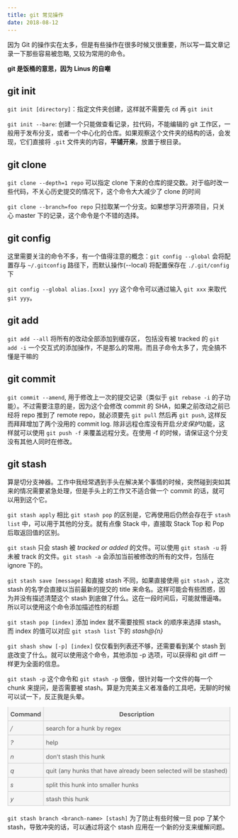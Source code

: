```yaml
---
title: git 常见操作
date: 2018-08-12
---
```


因为 Git 的操作实在太多，但是有些操作在很多时候又很重要，所以写一篇文章记录一下那些容易被忽略, 又较为常用的命令。

**git 是饭桶的意思，因为 Linus 的自嘲**

## git init

`git init [directory]`：指定文件夹创建，这样就不需要先 `cd` 再 `git init`

`git init --bare`: 创建一个只能做查看记录，拉代码，不能编辑的 git 工作区，一般用于发布分支，或者一个中心化的仓库。如果观察这个文件夹的结构的话，会发现，它们直接将 `.git` 文件夹的内容，**平铺开来**，放置于根目录。

## git clone

`git clone --depth=1 repo` 可以指定 clone 下来的仓库的提交数。对于临时改一些代码，不关心历史提交的情况下，这个命令大大减少了 clone 的时间

`git clone --branch=foo repo` 只拉取某一个分支。如果想学习开源项目，只关心 master 下的记录，这个命令是个不错的选择。

## git config

这里需要关注的命令不多，有一个值得注意的概念：`git config --global` 会将配置存与 `~/.gitconfig` 路径下，而默认操作(--local) 将配置保存在 `./.git/config` 下

`git config --global alias.[xxx] yyy` 这个命令可以通过输入 `git xxx` 来取代 `git yyy`。

## git add

`git add --all` 将所有的改动全部添加到缓存区， 包括没有被 tracked 的
`git add -i` 一个交互式的添加操作，不是那么的常用。而且子命令太多了，完全搞不懂是干嘛的

## git commit

`git commit --amend`, 用于修改上一次的提交记录（类似于 `git rebase -i` 的子功能）。不过需要注意的是，因为这个会修改 commit 的 SHA，如果之前改动之前已经将 repo 推到了 remote repo，就必须要先 `git pull` 然后再 `git push`, 这样反而拜拜增加了两个没用的 commit log. 除非远程仓库没有开启*分支保护*功能，这样就可以使用 `git push -f` 来覆盖远程分支。在使用 -f 的时候，请保证这个分支没有其他人同时在修改。

## git stash

算是切分支神器。工作中我经常遇到手头在解决某个事情的时候，突然碰到突如其来的情况需要紧急处理，但是手头上的工作又不适合做一个 commit 的话，就可以用到这个它。

`git stash apply` 相比 `git stash pop` 的区别是，它再使用后仍然会存在于 `stash list` 中，可以用于其他的分支。就有点像 Stack 中，直接取 Stack Top 和 Pop 后取返回值的区别。

`git stash` 只会 stash 被 _tracked or added_ 的文件。可以使用 `git stash -u` 将未被 track 的文件。`git stash -a` 会添加当前被修改的所有的文件，包括在 ignore 下的。

`git stash save [message]` 和直接 stash 不同，如果直接使用 `git stash` ，这次 stash 的名字会直接以当前最新的提交的 title 来命名。这样可能会有些困惑，因为并没有描述清楚这个 stash 到底做了什么。这在一段时间后，可能就懵逼咯。所以可以使用这个命令添加描述性的标题

`git stash pop [index]` 添加 index 就不需要按照 stack 的顺序来选择 stash。而 index 的值可以对应 `git stash list` 下的 _stash@{n}_

`git shash show [-p] [index]` 仅仅看到列表还不够，还需要看到某个 stash 到底改变了什么。就可以使用这个命令，其他添加 -p 选项，可以获得和 git diff 一样更为全面的信息。

`git stash -p` 这个命令和 `git stash -p` 很像，很针对每一个文件的每一个 chunk 来提问，是否需要被 stash。算是为完美主义者准备的工具吧，无聊的时候可以试一下，反正我是头晕。

![](./stash-p.png)

`git stash branch <branch-name> [stash]` 为了防止有些时候一旦 pop 了某个 stash，导致冲突的话，可以通过将这个 stash 应用在一个新的分支来缓解问题。
